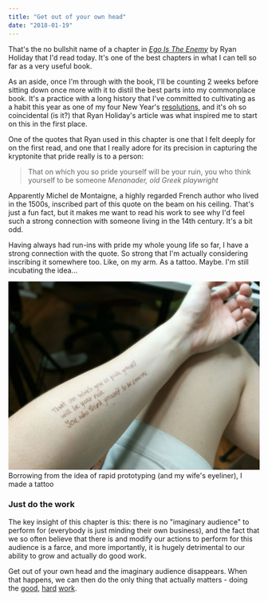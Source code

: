 ```yaml
---
title: "Get out of your own head"
date: "2018-01-19"
---
```


That's the no bullshit name of a chapter in [_Ego Is The Enemy_](https://www.amazon.com/Ego-Enemy-Ryan-Holiday/dp/1591847818) by Ryan Holiday that I'd read today. It's one of the best chapters in what I can tell so far as a very useful book.

As an aside, once I'm through with the book, I'll be counting 2 weeks before sitting down once more with it to distil the best parts into my commonplace book. It's a practice with a long history that I've committed to cultivating as a habit this year as one of my four New Year's [resolutions](https://www.nickang.com/new-years-resolution-2018/), and it's oh so coincidental (is it?) that Ryan Holiday's article was what inspired me to start on this in the first place.

One of the quotes that Ryan used in this chapter is one that I felt deeply for on the first read, and one that I really adore for its precision in capturing the kryptonite that pride really is to a person:

> That on which you so pride yourself will be your ruin, you who think yourself to be someone
> <cite>Menanader, old Greek playwright</cite>

Apparently Michel de Montaigne, a highly regarded French author who lived in the 1500s, inscribed part of this quote on the beam on his ceiling. That's just a fun fact, but it makes me want to read his work to see why I'd feel such a strong connection with someone living in the 14th century. It's a bit odd.

Having always had run-ins with pride my whole young life so far, I have a strong connection with the quote. So strong that I'm actually considering inscribing it somewhere too. Like, on my arm. As a tattoo. Maybe. I'm still incubating the idea...

![fake tattoo of quote](images/IMG_20180119_200907_1-1024x768.jpg) Borrowing from the idea of rapid prototyping (and my wife's eyeliner), I made a tattoo

### Just do the work

The key insight of this chapter is this: there is no "imaginary audience" to perform for (everybody is just minding their own business), and the fact that we so often believe that there is and modify our actions to perform for this audience is a farce, and more importantly, it is hugely detrimental to our ability to grow and actually do good work.

Get out of your own head and the imaginary audience disappears. When that happens, we can then do the only thing that actually matters - doing the [good](https://www.nickang.com/fierce-and-original/), [hard](https://www.nickang.com/catalyse-progress-trick/) [work](https://www.nickang.com/dream-job/).
